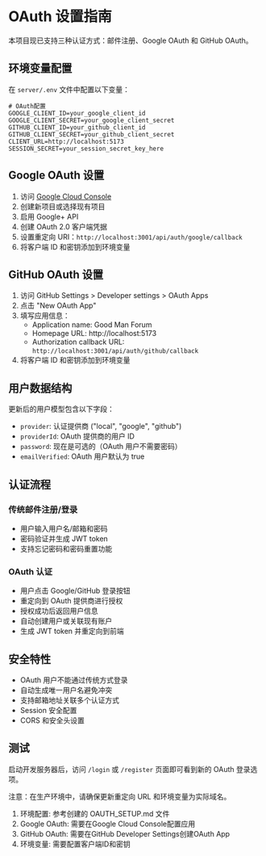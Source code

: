 # OAuth 设置指南

本项目现已支持三种认证方式：邮件注册、Google OAuth 和 GitHub OAuth。

## 环境变量配置

在 `server/.env` 文件中配置以下变量：

```env
# OAuth配置
GOOGLE_CLIENT_ID=your_google_client_id
GOOGLE_CLIENT_SECRET=your_google_client_secret
GITHUB_CLIENT_ID=your_github_client_id
GITHUB_CLIENT_SECRET=your_github_client_secret
CLIENT_URL=http://localhost:5173
SESSION_SECRET=your_session_secret_key_here
```

## Google OAuth 设置

1. 访问 [Google Cloud Console](https://console.cloud.google.com/)
2. 创建新项目或选择现有项目
3. 启用 Google+ API
4. 创建 OAuth 2.0 客户端凭据
5. 设置重定向 URI：`http://localhost:3001/api/auth/google/callback`
6. 将客户端 ID 和密钥添加到环境变量

## GitHub OAuth 设置

1. 访问 GitHub Settings > Developer settings > OAuth Apps
2. 点击 "New OAuth App"
3. 填写应用信息：
   - Application name: Good Man Forum
   - Homepage URL: http://localhost:5173
   - Authorization callback URL: `http://localhost:3001/api/auth/github/callback`
4. 将客户端 ID 和密钥添加到环境变量

## 用户数据结构

更新后的用户模型包含以下字段：
- `provider`: 认证提供商 ("local", "google", "github")
- `providerId`: OAuth 提供商的用户 ID
- `password`: 现在是可选的（OAuth 用户不需要密码）
- `emailVerified`: OAuth 用户默认为 true

## 认证流程

### 传统邮件注册/登录
- 用户输入用户名/邮箱和密码
- 密码验证并生成 JWT token
- 支持忘记密码和密码重置功能

### OAuth 认证
- 用户点击 Google/GitHub 登录按钮
- 重定向到 OAuth 提供商进行授权
- 授权成功后返回用户信息
- 自动创建用户或关联现有账户
- 生成 JWT token 并重定向到前端

## 安全特性

- OAuth 用户不能通过传统方式登录
- 自动生成唯一用户名避免冲突
- 支持邮箱地址关联多个认证方式
- Session 安全配置
- CORS 和安全头设置

## 测试

启动开发服务器后，访问 `/login` 或 `/register` 页面即可看到新的 OAuth 登录选项。

注意：在生产环境中，请确保更新重定向 URL 和环境变量为实际域名。


  1. 环境配置: 参考创建的 OAUTH_SETUP.md 文件
  2. Google OAuth: 需要在Google Cloud Console配置应用
  3. GitHub OAuth: 需要在GitHub Developer Settings创建OAuth App
  4. 环境变量: 需要配置客户端ID和密钥